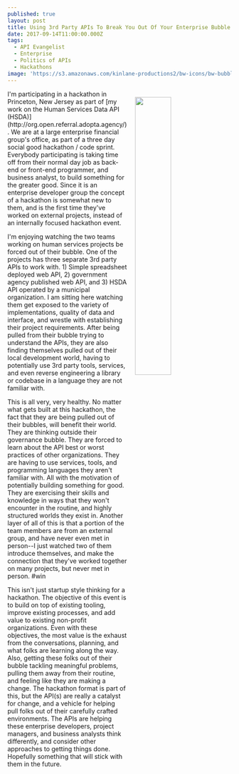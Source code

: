 ```yaml
---
published: true
layout: post
title: Using 3rd Party APIs To Break You Out Of Your Enterprise Bubble
date: 2017-09-14T11:00:00.000Z
tags:
  - API Evangelist
  - Enterprise
  - Politics of APIs
  - Hackathons
image: 'https://s3.amazonaws.com/kinlane-productions2/bw-icons/bw-bubbles.png'
---
```

<p><img src="https://s3.amazonaws.com/kinlane-productions2/bw-icons/bw-bubbles.png" align="right" width="40%" style="padding: 15px;" /></p>I'm participating in a hackathon in Princeton, New Jersey as part of [my work on the Human Services Data API (HSDA)](http://org.open.referral.adopta.agency/). We are at a large enterprise financial group's office, as part of a three day social good hackathon / code sprint. Everybody participating is taking time off from their normal day job as back-end or front-end programmer, and business analyst, to build something for the greater good. Since it is an enterprise developer group the concept of a hackathon is somewhat new to them, and is the first time they've worked on external projects, instead of an internally focused hackathon event.

I'm enjoying watching the two teams working on human services projects be forced out of their bubble. One of the projects has three separate 3rd party APIs to work with. 1) Simple spreadsheet deployed web API, 2) government agency published web API, and 3) HSDA API operated by a municipal organization. I am sitting here watching them get exposed to the variety of implementations, quality of data and interface, and wrestle with establishing their project requirements. After being pulled from their bubble trying to understand the APIs, they are also finding themselves pulled out of their local development world, having to potentially use 3rd party tools, services, and even reverse engineering a library or codebase in a language they are not familiar with.

This is all very, very healthy. No matter what gets built at this hackathon, the fact that they are being pulled out of their bubbles, will benefit their world. They are thinking outside their governance bubble. They are forced to learn about the API best or worst practices of other organizations. They are having to use services, tools, and programming languages they aren't familiar with. All with the motivation of potentially building something for good. They are exercising their skills and knowledge in ways that they won't encounter in the routine, and highly structured worlds they exist in. Another layer of all of this is that a portion of the team members are from an external group, and have never even met in person--I just watched two of them introduce themselves, and make the connection that they've worked together on many projects, but never met in person. #win

This isn't just startup style thinking for a hackathon. The objective of this event is to build on top of existing tooling, improve existing processes, and add value to existing non-profit organizations. Even with these objectives, the most value is the exhaust from the conversations, planning, and what folks are learning along the way. Also, getting these folks out of their bubble tackling meaningful problems, pulling them away from their routine, and feeling like they are making a change. The hackathon format is part of this, but the API(s) are really a catalyst for change, and a vehicle for helping pull folks out of their carefully crafted environments. The APIs are helping these enterprise developers, project managers, and business analysts think differently, and consider other approaches to getting things done. Hopefully something that will stick with them in the future.